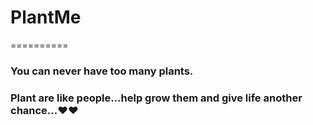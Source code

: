 # PlantMe
==========
### You can never have too many plants.
### Plant are like people...help grow them and give life another chance...❤❤
